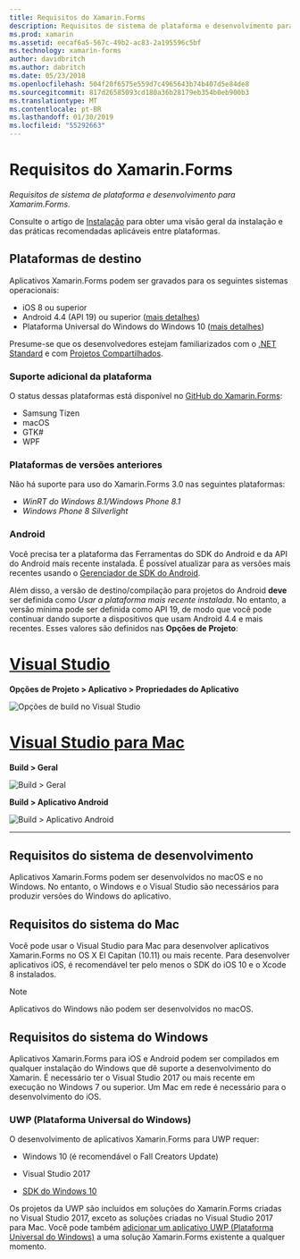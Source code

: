 ```yaml
---
title: Requisitos do Xamarin.Forms
description: Requisitos de sistema de plataforma e desenvolvimento para Xamarim.Forms.
ms.prod: xamarin
ms.assetid: eecaf6a5-567c-49b2-ac83-2a195596c5bf
ms.technology: xamarin-forms
author: davidbritch
ms.author: dabritch
ms.date: 05/23/2018
ms.openlocfilehash: 504f20f6575e559d7c4965643b74b407d5e84de8
ms.sourcegitcommit: 817d26585093cd180a36b28179eb354b0eb900b3
ms.translationtype: MT
ms.contentlocale: pt-BR
ms.lasthandoff: 01/30/2019
ms.locfileid: "55292663"
---
```

# <a name="xamarinforms-requirements"></a>Requisitos do Xamarin.Forms

_Requisitos de sistema de plataforma e desenvolvimento para Xamarim.Forms._

Consulte o artigo de [Instalação](~/cross-platform/get-started/installation/index.md) para obter uma visão geral da instalação e das práticas recomendadas aplicáveis entre plataformas.

## <a name="target-platforms"></a>Plataformas de destino

Aplicativos Xamarin.Forms podem ser gravados para os seguintes sistemas operacionais:

- iOS 8 ou superior
- Android 4.4 (API 19) ou superior ([mais detalhes](#android))
- Plataforma Universal do Windows do Windows 10 ([mais detalhes](#windows10))

Presume-se que os desenvolvedores estejam familiarizados com o [.NET Standard](~/cross-platform/app-fundamentals/net-standard.md) e com [Projetos Compartilhados](~/cross-platform/app-fundamentals/shared-projects.md).

### <a name="additional-platform-support"></a>Suporte adicional da plataforma

O status dessas plataformas está disponível no [GitHub do Xamarin.Forms](https://github.com/xamarin/Xamarin.Forms/wiki/Platform-Support):

- Samsung Tizen
- macOS
- GTK#
- WPF

### <a name="platforms-from-earlier-versions"></a>Plataformas de versões anteriores

Não há suporte para uso do Xamarin.Forms 3.0 nas seguintes plataformas:

- *WinRT do Windows 8.1/Windows Phone 8.1*
- *Windows Phone 8 Silverlight*

### <a name="android"></a>Android

Você precisa ter a plataforma das Ferramentas do SDK do Android e da API do Android mais recente instalada. É possível atualizar para as versões mais recentes usando o [Gerenciador de SDK do Android](~/android/get-started/installation/android-sdk.md).

Além disso, a versão de destino/compilação para projetos do Android **deve** ser definida como *Usar a plataforma mais recente instalada*. No entanto, a versão mínima pode ser definida como API 19, de modo que você pode continuar dando suporte a dispositivos que usam Android 4.4 e mais recentes. Esses valores são definidos nas **Opções de Projeto**:

# <a name="visual-studiotabwindows"></a>[Visual Studio](#tab/windows)

**Opções de Projeto > Aplicativo > Propriedades do Aplicativo**

![](installation-images/options-android-vs-sml.png "Opções de build no Visual Studio")

# <a name="visual-studio-for-mactabmacos"></a>[Visual Studio para Mac](#tab/macos)

**Build > Geral**

![](installation-images/options-general-sml.png "Build > Geral")

**Build > Aplicativo Android**

![](installation-images/options-android-sml.png "Build > Aplicativo Android")

-----

## <a name="development-system-requirements"></a>Requisitos do sistema de desenvolvimento

Aplicativos Xamarin.Forms podem ser desenvolvidos no macOS e no Windows. No entanto, o Windows e o Visual Studio são necessários para produzir versões do Windows do aplicativo.

## <a name="mac-system-requirements"></a>Requisitos do sistema do Mac

Você pode usar o Visual Studio para Mac para desenvolver aplicativos Xamarin.Forms no OS X El Capitan (10.11) ou mais recente. Para desenvolver aplicativos iOS, é recomendável ter pelo menos o SDK do iOS 10 e o Xcode 8 instalados.

> [!NOTE]
>  Aplicativos do Windows não podem ser desenvolvidos no macOS.

## <a name="windows-system-requirements"></a>Requisitos do sistema do Windows

Aplicativos Xamarin.Forms para iOS e Android podem ser compilados em qualquer instalação do Windows que dê suporte a desenvolvimento do Xamarin. É necessário ter o Visual Studio 2017 ou mais recente em execução no Windows 7 ou superior. Um Mac em rede é necessário para o desenvolvimento do iOS.

<a name="windows10" />

### <a name="universal-windows-platform-uwp"></a>UWP (Plataforma Universal do Windows)

O desenvolvimento de aplicativos Xamarin.Forms para UWP requer:

- Windows 10 (é recomendável o Fall Creators Update)

- Visual Studio 2017

- [SDK do Windows 10](https://dev.windows.com/downloads/windows-10-sdk)

Os projetos da UWP são incluídos em soluções do Xamarin.Forms criadas no Visual Studio 2017, exceto as soluções criadas no Visual Studio 2017 para Mac.
Você pode também [adicionar um aplicativo UWP (Plataforma Universal do Windows)](~/xamarin-forms/platform/windows/installation/index.md) a uma solução Xamarin.Forms existente a qualquer momento.
